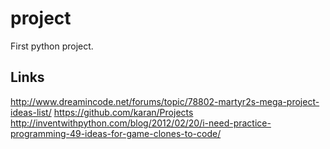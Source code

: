 [comment]: <> (This is a comment, it will not be included)
[comment]: <> (New line by adding 2 spaces at end of line)



# project
First python project. 


## Links
http://www.dreamincode.net/forums/topic/78802-martyr2s-mega-project-ideas-list/
https://github.com/karan/Projects
http://inventwithpython.com/blog/2012/02/20/i-need-practice-programming-49-ideas-for-game-clones-to-code/


